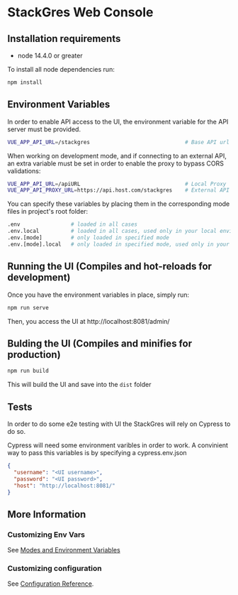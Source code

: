 # StackGres Web Console

## Installation requirements

- node 14.4.0 or greater

To install all node dependencies run:

```sh
npm install
```

## Environment Variables

In order to enable API access to the UI, the environment variable for the API server must be provided.

```sh
VUE_APP_API_URL=/stackgres                              # Base API url
```

When working on development mode, and if connecting to an external API, an extra variable must be set in order to enable the proxy to bypass CORS validations:

```sh
VUE_APP_API_URL=/apiURL                                 # Local Proxy
VUE_APP_API_PROXY_URL=https://api.host.com/stackgres    # External API address
```

You can specify these variables by placing them in the corresponding mode files in project's root folder:

```sh
.env                # loaded in all cases
.env.local          # loaded in all cases, used only in your local environment, ignored by git
.env.[mode]         # only loaded in specified mode
.env.[mode].local   # only loaded in specified mode, used only in your local environment, ignored by git (PREFERED METHOD)
```

## Running the UI (Compiles and hot-reloads for development)

Once you have the environment variables in place, simply run:

```sh
npm run serve
```

Then, you access the UI at http://localhost:8081/admin/

## Bulding the UI (Compiles and minifies for production)

```sh
npm run build
```

This will build the UI and save into the `dist` folder

## Tests

In order to do some e2e testing with UI the StackGres will rely on Cypress to do so.

Cypress will need some environment varibles in order to work. A
convinient way to pass this variables is by specifying a
cypress.env.json

```json
{
  "username": "<UI username>",
  "password": "<UI password>",
  "host": "http://localhost:8081/"
}
```

## More Information

### Customizing Env Vars

See [Modes and Environment Variables](https://cli.vuejs.org/guide/mode-and-env.html#modes)

### Customizing configuration

See [Configuration Reference](https://cli.vuejs.org/config/).
